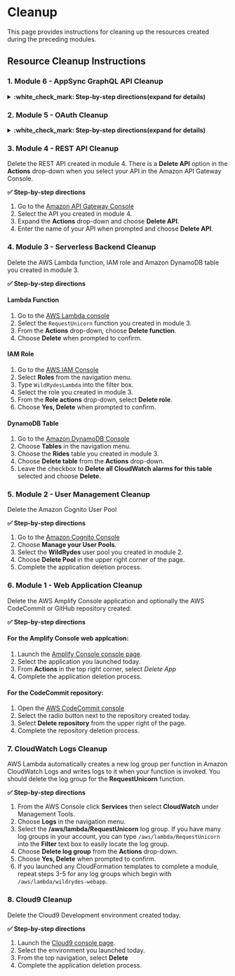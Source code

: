 #  Cleanup

This page provides instructions for cleaning up the resources created during the preceding modules.

## Resource Cleanup Instructions

### 1. Module 6 - AppSync GraphQL API Cleanup

<details>
<summary><strong>:white_check_mark: Step-by-step directions(expand for details)</strong></summary><p>
Delete the AppSync GraphQL API. From the AppSync console, select the application and click **Delete**

1. Go to the [AWS AppSync Console][appsync-console].
1. Select the API created for this workshop.
1. Select **Delete** from the top right.
1. Complete the application deletion process.

</p></details>

### 2. Module 5 - OAuth Cleanup

<details>
<summary><strong>:white_check_mark: Step-by-step directions(expand for details)</strong></summary><p>
Delete the Unicorn Manager CloudFront distribution and S3 bucket for the static website hosting created in module 5. Using the Lambda console, also delete the **ListUnicornRides** and **ListUnicornAuthorizer** functions. If you have deployed the pre-requisites CloudFormation stack, delete the stack using the CloudFormation console.

1. In the AWS Management Console, click **Services** then select **CloudFront** under Networking & Content Delivery.

1. Select the distribution for the Unicorn Manager application we created in module 5 and click **Disable**.

1. Once the distribution is disabled, click **Delete**.

1. Using the **Services** dropdown, navigate to the **S3** console under Storage.

1. Select the **unicornmanager-xxx** bucket and click **Delete bucket**. In the confirmation window enter the bucket name and click **Confirm**.

1. Next, using the **Services** dropdown navigate to the **Lambda** console under Compute.

1. From the functions list, select the **ListUnicornRides** function and use the **Actions** dropdown to select **Delete**.

1. Repeat the same operation for the **ListUnicornAuthorizer** function.

1. If you have deployed the pre-requisites stack before starting module 5, navigate to the **CloudFormation** console under Management Tools.

1. Select the **WildRydes-xxx** stack and use the **Actions** dropdown to click **Delete Stack**.

</p></details>

### 3. Module 4 - REST API Cleanup
Delete the REST API created in module 4. There is a **Delete API** option in the **Actions** drop-down when you select your API in the Amazon API Gateway Console.

**:white_check_mark: Step-by-step directions**

1. Go to the [Amazon API Gateway Console][api-gw-console]
1. Select the API you created in module 4.
1. Expand the **Actions** drop-down and choose **Delete API**.
1. Enter the name of your API when prompted and choose **Delete API**.

### 4. Module 3 - Serverless Backend Cleanup
Delete the AWS Lambda function, IAM role and Amazon DynamoDB table you created in module 3.

**:white_check_mark: Step-by-step directions**

#### Lambda Function

1. Go to the [AWS Lambda console][lambda-console]
1. Select the `RequestUnicorn` function you created in module 3.
1. From the **Actions** drop-down, choose **Delete function**.
1. Choose **Delete** when prompted to confirm.

#### IAM Role

1. Go to the [AWS IAM Console][iam-console]
1. Select **Roles** from the navigation menu.
1. Type `WildRydesLambda` into the filter box.
1. Select the role you created in module 3.
1. From the **Role actions** drop-down, select **Delete role**.
1. Choose **Yes, Delete** when prompted to confirm.

#### DynamoDB Table

1. Go to the [Amazon DynamoDB Console][dynamodb-console]
1. Choose **Tables** in the navigation menu.
1. Choose the **Rides** table you created in module 3.
1. Choose **Delete table** from the **Actions** drop-down.
1. Leave the checkbox to **Delete all CloudWatch alarms for this table** selected and choose **Delete**.

### 5. Module 2 - User Management Cleanup
Delete the Amazon Cognito User Pool

**:white_check_mark: Step-by-step directions**

1. Go to the [Amazon Cognito Console][cognito-console]
1. Choose **Manage your User Pools**.
1. Select the **WildRydes** user pool you created in module 2.
1. Choose **Delete Pool** in the upper right corner of the page.
1. Complete the application deletion process.

### 6. Module 1 - Web Application Cleanup
Delete the AWS Amplify Console application and optionally the AWS CodeCommit or GitHub repository created:

**:white_check_mark: Step-by-step directions**

#### For the Amplify Console web applcation:

1. Launch the [Amplify Console console page][amplify-console-console].
1. Select the application you launched today.
1. From **Actions** in the top right corner, select *Delete App*
1. Complete the application deletion process.

#### For the CodeCommit repository:

1. Open the [AWS CodeCommit console][codecommit-console]
1. Select the radio button next to the repository created today.
1. Select **Delete repository** from the upper right of the page.
1. Complete the repository deletion process.


### 7. CloudWatch Logs Cleanup
AWS Lambda automatically creates a new log group per function in Amazon CloudWatch Logs and writes logs to it when your function is invoked. You should delete the log group for the **RequestUnicorn** function.

**:white_check_mark: Step-by-step directions**

1. From the AWS Console click **Services** then select **CloudWatch** under Management Tools.
1. Choose **Logs** in the navigation menu.
1. Select the **/aws/lambda/RequestUnicorn** log group. If you have many log groups in your account, you can type `/aws/lambda/RequestUnicorn` into the **Filter** text box to easily locate the log group.
1. Choose **Delete log group** from the **Actions** drop-down.
1. Choose **Yes, Delete** when prompted to confirm.
1. If you launched any CloudFormation templates to complete a module, repeat steps 3-5 for any log groups which begin with `/aws/lambda/wildrydes-webapp`.

### 8. Cloud9 Cleanup
Delete the Cloud9 Development environment created today. 

**:white_check_mark: Step-by-step directions**

1. Launch the [Cloud9 console page][cloud9-console].
1. Select the environment you launched today.
1. From the top navigation, select **Delete**
1. Complete the application deletion process.


[amplify-console-console]: https://console.aws.amazon.com/amplify/home
[amplify-console]: https://aws.amazon.com/amplify/console/
[api-gw-console]: https://console.aws.amazon.com/apigateway/home
[cloud9-console]: https://console.aws.amazon.com/cloud9/home
[codecommit-console]: https://console.aws.amazon.com/codesuite/codecommit/repositories
[codecommit-free]: https://aws.amazon.com/codecommit/pricing/
[cognito-console]: https://console.aws.amazon.com/cognito/home
[commit]: https://aws.amazon.com/codecommit
[create-repo]: https://help.github.com/en/articles/create-a-repo
[dynamodb-console]: https://console.aws.amazon.com/dynamodb/home
[github-clone]: https://help.github.com/en/articles/cloning-a-repository
[github]: https://github.com
[github-new-sshkey]: https://help.github.com/en/articles/generating-a-new-ssh-key-and-adding-it-to-the-ssh-agent
[iam-console]: https://console.aws.amazon.com/iam/home
[lambda-console]: https://console.aws.amazon.com/lambda/home
[region-services]: https://aws.amazon.com/about-aws/global-infrastructure/regional-product-services/
[setup]: ../0_Setup/
[user-management]: ../2_UserManagement/

